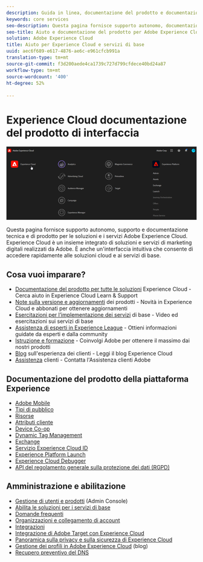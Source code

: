 ```yaml
---
description: Guida in linea, documentazione del prodotto e documentazione tecnica per Adobe Experience Cloud. Experience Cloud è un insieme integrato di soluzioni e servizi di marketing digitali realizzati da Adobe.
keywords: core services
seo-description: Questa pagina fornisce supporto autonomo, documentazione del prodotto e documentazione tecnica per Experience Cloud.
seo-title: Aiuto e documentazione del prodotto per Adobe Experience Cloud e i servizi di base.
solution: Adobe Experience Cloud
title: Aiuto per Experience Cloud e servizi di base
uuid: aec6f689-e617-4876-ae6c-e961cfcb991a
translation-type: tm+mt
source-git-commit: f3d200aede4ca1739c727d799cfdece40bd24a87
workflow-type: tm+mt
source-wordcount: '400'
ht-degree: 52%

---
```



# Experience Cloud documentazione del prodotto di interfaccia

![Experience Cloud](assets/cloud-pulldown.png)

Questa pagina fornisce supporto autonomo, supporto e documentazione tecnica e di prodotto per le soluzioni e i servizi Adobe Experience Cloud. Experience Cloud è un insieme integrato di soluzioni e servizi di marketing digitali realizzati da Adobe. È anche un&#39;interfaccia intuitiva che consente di accedere rapidamente alle soluzioni cloud e ai servizi di base.

## Cosa vuoi imparare?

* [Documentazione del prodotto per tutte le soluzioni](https://docs.adobe.com/content/help/it-IT/experience-cloud/user-guides/home.html) Experience Cloud - Cerca aiuto in Experience Cloud Learn &amp; Support
* [Note sulla versione e aggiornamenti](https://docs.adobe.com/content/help/it-IT/release-notes/experience-cloud/current.html) dei prodotti - Novità in Experience Cloud e abbonati per ottenere aggiornamenti
* [Esercitazioni per l’implementazione dei servizi](https://docs.adobe.com/content/help/en/core-services-learn/tutorials/overview.html) di base - Video ed esercitazioni sui servizi di base
* [Assistenza di esperti in Experience League](https://landing.adobe.com/experience-league/) - Ottieni informazioni guidate da esperti e dalla community
* [Istruzione e formazione](https://helpx.adobe.com/it/learning.html?promoid=KAUDK) - Coinvolgi Adobe per ottenere il massimo dai nostri prodotti
* [Blog](https://theblog.adobe.com/customer-experience/) sull&#39;esperienza dei clienti - Leggi il blog Experience Cloud
* [Assistenza](https://helpx.adobe.com/it/contact/enterprise-support.ec.html) clienti - Contatta l&#39;Assistenza clienti Adobe

## Documentazione del prodotto della piattaforma Experience

* [Adobe Mobile](https://docs.adobe.com/content/help/it-IT/mobile-services/using/home.html)
* [Tipi di pubblico](https://docs.adobe.com/content/help/it-IT/core-services/interface/audiences/audience-library.html)
* [Risorse](experience-cloud-assets/experience-cloud-assets.md)
* [Attributi cliente](https://docs.adobe.com/content/help/it-IT/core-services/interface/customer-attributes/attributes.html)
* [Device Co-op](https://docs.adobe.com/content/help/it-IT/device-co-op/using/home.html)
* [Dynamic Tag Management](https://docs.adobe.com/content/help/it-IT/dtm/using/dtm-home.html)
* [Exchange](https://experiencecloud.adobeexchange.com/)
* [Servizio Experience Cloud ID](https://docs.adobe.com/content/help/it-IT/id-service/using/home.html)
* [Experience Platform Launch](https://docs.adobe.com/content/help/it-IT/launch/using/overview.html)
* [Experience Cloud Debugger](https://docs.adobe.com/content/help/it-IT/debugger/using/experience-cloud-debugger.html)
* [API del regolamento generale sulla protezione dei dati (RGPD)](https://www.adobe.io/apis/experiencecloud/gdpr.html)

## Amministrazione e abilitazione

* [Gestione di utenti e prodotti](admin-getting-started/admin-getting-started.md) (Admin Console)
* [Abilita le soluzioni per i servizi di base](core-services/core-services.md)
* [Domande frequenti](admin-getting-started/admin-getting-started.md)
* [Organizzazioni e collegamento di account](admin-getting-started/organizations.md)
* [Integrazioni](marketing-cloud-integrations.md)
* [Integrazione di Adobe Target con Experience Cloud](https://docs.adobe.com/content/help/it-IT/target/using/integrate/a4t/a4t.translate.html)
* [Panoramica sulla privacy e sulla sicurezza di Experience Cloud](assets/Adobe-Marketing-Cloud-Privacy-and-Security-Overview.pdf)
* [Gestione dei profili in Adobe Experience Cloud](https://theblog.adobe.com/profile-management-adobe-marketing-cloud-comes-together/) (blog)
* [Recupero preventivo del DNS](admin-getting-started/admin-getting-started.md#concept_6BC8C6856E3644F8956D7AD0A96383B7)
